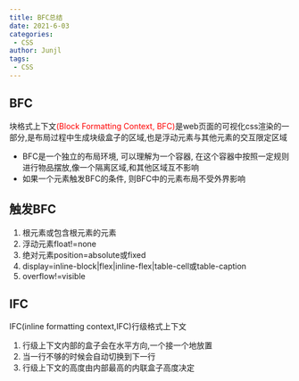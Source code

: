 ```yaml
---
title: BFC总结
date: 2021-6-03
categories:
 - CSS
author: Junjl
tags:
 - CSS
---
```


## BFC
块格式上下文<font color="red">(Block Formatting Context, BFC)</font>是web页面的可视化css渲染的一部分,是布局过程中生成块级盒子的区域,也是浮动元素与其他元素的交互限定区域
* BFC是一个独立的布局环境, 可以理解为一个容器, 在这个容器中按照一定规则进行物品摆放,像一个隔离区域,和其他区域互不影响
* 如果一个元素触发BFC的条件, 则BFC中的元素布局不受外界影响

## 触发BFC
1. 根元素或包含根元素的元素
2. 浮动元素float!=none
3. 绝对元素position=absolute或fixed
4. display=inline-block|flex|inline-flex|table-cell或table-caption
5. overflow!=visible

## IFC
IFC(inline formatting context,IFC)行级格式上下文
1. 行级上下文内部的盒子会在水平方向,一个接一个地放置
2. 当一行不够的时候会自动切换到下一行
3. 行级上下文的高度由内部最高的内联盒子高度决定






